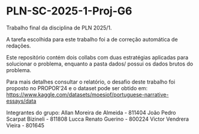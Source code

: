 # PLN-SC-2025-1-Proj-G6

Trabalho final da disciplina de PLN 2025/1.

A tarefa escolhida para este trabalho foi a de correção automática de redações.

Este repositório contém dois collabs com duas estratégias aplicadas para solucionar o problema, enquanto a pasta dados/ possui os dados brutos do problema.

Para mais detalhes consultar o relatório, o desafio deste trabalho foi proposto no PROPOR'24 e o dataset pode ser obtido em: https://www.kaggle.com/datasets/moesiof/portuguese-narrative-essays/data

Integrantes do grupo: 
Allan Moreira de Almeida - 811404
João Pedro Scarpat Bizineli - 811808
Lucca Renato Guerino - 800224 
Victor Vendrera Vieira - 801645